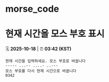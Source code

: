 # morse_code
# 현재 시간을 모스 부호 표시
<!-- MORSE_TIME_START -->
🗓️ **2025-10-18** | ⏰ **03:42 (KST)**

```
현재 시간을 입력하세요. 모스 부호로 바꿉니다
----- ...-- ....- ..---
모스 부호를 다시 현재 시간으로 바꿉니다
0342
```
<!-- MORSE_TIME_END -->
